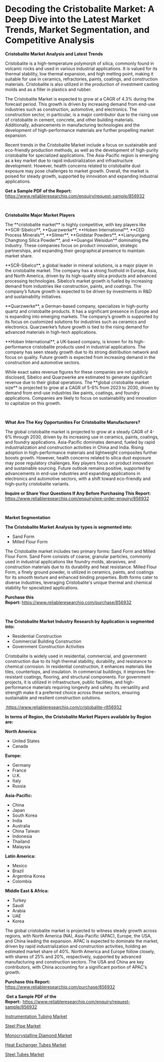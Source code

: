 <p><h1>Decoding the Cristobalite Market: A Deep Dive into the Latest Market Trends, Market Segmentation, and Competitive Analysis</h1></p><p><strong>Cristobalite Market Analysis and Latest Trends</strong></p>
<p><p>Cristobalite is a high-temperature polymorph of silica, commonly found in volcanic rocks and used in various industrial applications. It is valued for its thermal stability, low thermal expansion, and high melting point, making it suitable for use in ceramics, refractories, paints, coatings, and construction materials. Cristobalite is also utilized in the production of investment casting molds and as a filler in plastics and rubber.</p><p>The Cristobalite Market is expected to grow at a CAGR of 4.3% during the forecast period. This growth is driven by increasing demand from end-use industries such as construction, automotive, and electronics. The construction sector, in particular, is a major contributor due to the rising use of cristobalite in cement, concrete, and other building materials. Additionally, advancements in manufacturing technologies and the development of high-performance materials are further propelling market expansion.</p><p>Recent trends in the Cristobalite Market include a focus on sustainable and eco-friendly production methods, as well as the development of high-purity cristobalite for specialized applications. The Asia-Pacific region is emerging as a key market due to rapid industrialization and infrastructure development. However, health concerns related to cristobalite dust exposure may pose challenges to market growth. Overall, the market is poised for steady growth, supported by innovation and expanding industrial applications.</p></p>
<p><strong>Get a Sample PDF of the Report:&nbsp;</strong> <a href="https://www.reliableresearchiq.com/enquiry/request-sample/856932?utm_campaign=104&utm_medium=2&utm_source=Github&utm_content=ia&utm_term=26012025&utm_id=cristobalite">https://www.reliableresearchiq.com/enquiry/request-sample/856932</a></p>
<p>&nbsp;</p>
<p><strong>Cristobalite Major Market Players</strong></p>
<p><p>The **cristobalite market** is highly competitive, with key players like **SCR-Sibelco**, **Quarzwerke**, **Hoben International**, **CED Process Minerals**, **Silmer**, **Goldstar Powders**, **Lianyungang Changtong Silica Powder**, and **Guangxi Weisidun** dominating the industry. These companies focus on product innovation, strategic partnerships, and expanding their geographical presence to maintain market share.</p><p>**SCR-Sibelco**, a global leader in mineral solutions, is a major player in the cristobalite market. The company has a strong foothold in Europe, Asia, and North America, driven by its high-quality silica products and advanced processing technologies. Sibelco’s market growth is fueled by increasing demand from industries like construction, paints, and coatings. The company’s future growth is expected to be driven by investments in R&D and sustainability initiatives.</p><p>**Quarzwerke**, a German-based company, specializes in high-purity quartz and cristobalite products. It has a significant presence in Europe and is expanding into emerging markets. The company’s growth is supported by its focus on customized solutions for industries such as ceramics and electronics. Quarzwerke’s future growth is tied to the rising demand for advanced materials in high-tech applications.</p><p>**Hoben International**, a UK-based company, is known for its high-performance cristobalite products used in industrial applications. The company has seen steady growth due to its strong distribution network and focus on quality. Future growth is expected from increasing demand in the construction and automotive sectors.</p><p>While exact sales revenue figures for these companies are not publicly disclosed, Sibelco and Quarzwerke are estimated to generate significant revenue due to their global operations. The **global cristobalite market size** is projected to grow at a CAGR of 5-6% from 2023 to 2030, driven by demand from end-use industries like paints, coatings, and foundry applications. Companies are likely to focus on sustainability and innovation to capitalize on this growth.</p></p>
<p>&nbsp;</p>
<p><strong>What Are The Key Opportunities For Cristobalite Manufacturers?</strong></p>
<p><p>The global cristobalite market is projected to grow at a steady CAGR of 4-6% through 2030, driven by its increasing use in ceramics, paints, coatings, and foundry applications. Asia-Pacific dominates demand, fueled by rapid industrialization and construction activities in China and India. Rising adoption in high-performance materials and lightweight composites further boosts growth. However, health concerns related to silica dust exposure may pose regulatory challenges. Key players focus on product innovation and sustainable sourcing. Future outlook remains positive, supported by advancements in end-use industries and expanding applications in electronics and automotive sectors, with a shift toward eco-friendly and high-purity cristobalite variants.</p></p>
<p><strong>Inquire or Share Your Questions If Any Before Purchasing This Report:</strong> <a href="https://www.reliableresearchiq.com/enquiry/pre-order-enquiry/856932?utm_campaign=104&utm_medium=2&utm_source=Github&utm_content=ia&utm_term=26012025&utm_id=cristobalite">https://www.reliableresearchiq.com/enquiry/pre-order-enquiry/856932</a></p>
<p>&nbsp;</p>
<p><strong>Market Segmentation</strong></p>
<p><strong>The Cristobalite Market Analysis by types is segmented into:</strong></p>
<p><ul><li>Sand Form</li><li>Milled Flour Form</li></ul></p>
<p><p>The Cristobalite market includes two primary forms: Sand Form and Milled Flour Form. Sand Form consists of coarse, granular particles, commonly used in industrial applications like foundry molds, abrasives, and construction materials due to its durability and heat resistance. Milled Flour Form, a finely ground powder, is utilized in ceramics, paints, and coatings for its smooth texture and enhanced binding properties. Both forms cater to diverse industries, leveraging Cristobalite's unique thermal and chemical stability for specialized applications.</p></p>
<p><strong>Purchase this Report:&nbsp;</strong><a href="https://www.reliableresearchiq.com/purchase/856932?utm_campaign=104&utm_medium=2&utm_source=Github&utm_content=ia&utm_term=26012025&utm_id=cristobalite">https://www.reliableresearchiq.com/purchase/856932</a></p>
<p>&nbsp;</p>
<p><strong>The Cristobalite Market Industry Research by Application is segmented into:</strong></p>
<p><ul><li>Residential Construction</li><li>Commercial Building Construction</li><li>Government Construction Activities</li></ul></p>
<p><p>Cristobalite is widely used in residential, commercial, and government construction due to its high thermal stability, durability, and resistance to chemical corrosion. In residential construction, it enhances materials like tiles, countertops, and insulation. In commercial buildings, it improves fire-resistant coatings, flooring, and structural components. For government projects, it is utilized in infrastructure, public facilities, and high-performance materials requiring longevity and safety. Its versatility and strength make it a preferred choice across these sectors, ensuring sustainable and resilient construction solutions.</p></p>
<p><a href="https://www.reliableresearchiq.com/cristobalite-r856932?utm_campaign=104&utm_medium=2&utm_source=Github&utm_content=ia&utm_term=26012025&utm_id=cristobalite">&nbsp;https://www.reliableresearchiq.com/cristobalite-r856932</a></p>
<p><strong>In terms of Region, the Cristobalite Market Players available by Region are:</strong></p>
<p>
    <p> <strong> North America: </strong>
        <ul>
            <li>United States</li>
            <li>Canada</li>
        </ul>
        </p> 
    <p> <strong> Europe: </strong>
        <ul>
            <li>Germany</li>
            <li>France</li>
            <li>U.K.</li>
            <li>Italy</li>
            <li>Russia</li>
        </ul>
        </p> 
    <p> <strong> Asia-Pacific: </strong>
        <ul>
            <li>China</li>
            <li>Japan</li>
            <li>South Korea</li>
            <li>India</li>
            <li>Australia</li>
            <li>China Taiwan</li>
            <li>Indonesia</li>
            <li>Thailand</li>
            <li>Malaysia</li>
        </ul>
        </p> 
    <p> <strong> Latin America: </strong>
        <ul>
            <li>Mexico</li>
            <li>Brazil</li>
            <li>Argentina Korea</li>
            <li>Colombia</li>
        </ul>
        </p> 
    <p> <strong> Middle East & Africa: </strong>
        <ul>
            <li>Turkey</li>
            <li>Saudi</li>
            <li>Arabia</li>
            <li>UAE</li>
            <li>Korea</li>
        </ul>
    </p>
    </p>
<p><p>The global cristobalite market is projected to witness steady growth across regions, with North America (NA), Asia-Pacific (APAC), Europe, the USA, and China leading the expansion. APAC is expected to dominate the market, driven by rapid industrialization and construction activities, holding an estimated market share of 40%. North America and Europe follow closely, with shares of 25% and 20%, respectively, supported by advanced manufacturing and construction sectors. The USA and China are key contributors, with China accounting for a significant portion of APAC's growth.</p></p>
<p><strong>Purchase this Report: </strong><a href="https://www.reliableresearchiq.com/purchase/856932?utm_campaign=104&utm_medium=2&utm_source=Github&utm_content=ia&utm_term=26012025&utm_id=cristobalite">https://www.reliableresearchiq.com/purchase/856932</a></p>
<p>&nbsp;<strong>Get a Sample PDF of the Report:&nbsp;&nbsp;</strong><a href="https://www.reliableresearchiq.com/enquiry/request-sample/856932?utm_campaign=104&utm_medium=2&utm_source=Github&utm_content=ia&utm_term=26012025&utm_id=cristobalite">https://www.reliableresearchiq.com/enquiry/request-sample/856932</a></p>
<p><strong></strong></p>
<p><p><a href="https://github.com/loppibsr/Market-Research-Report-List-1/blob/main/instrumentation-tubing-market.md?utm_campaign=104&utm_medium=2&utm_source=Github&utm_content=ia&utm_term=26012025&utm_id=cristobalite">Instrumentation Tubing Market</a></p><p><a href="https://github.com/rebheelder/Market-Research-Report-List-1/blob/main/steel-pipe-market.md?utm_campaign=104&utm_medium=2&utm_source=Github&utm_content=ia&utm_term=26012025&utm_id=cristobalite">Steel Pipe Market</a></p><p><a href="https://github.com/iceknahomi/Market-Research-Report-List-1/blob/main/monocrystalline-diamond-market.md?utm_campaign=104&utm_medium=2&utm_source=Github&utm_content=ia&utm_term=26012025&utm_id=cristobalite">Monocrystalline Diamond Market</a></p><p><a href="https://github.com/alanepetevi/Market-Research-Report-List-1/blob/main/heat-exchanger-tubes-market.md?utm_campaign=104&utm_medium=2&utm_source=Github&utm_content=ia&utm_term=26012025&utm_id=cristobalite">Heat Exchanger Tubes Market</a></p><p><a href="https://github.com/tjoensfibich/Market-Research-Report-List-1/blob/main/steel-tubes-market.md?utm_campaign=104&utm_medium=2&utm_source=Github&utm_content=ia&utm_term=26012025&utm_id=cristobalite">Steel Tubes Market</a></p></p>